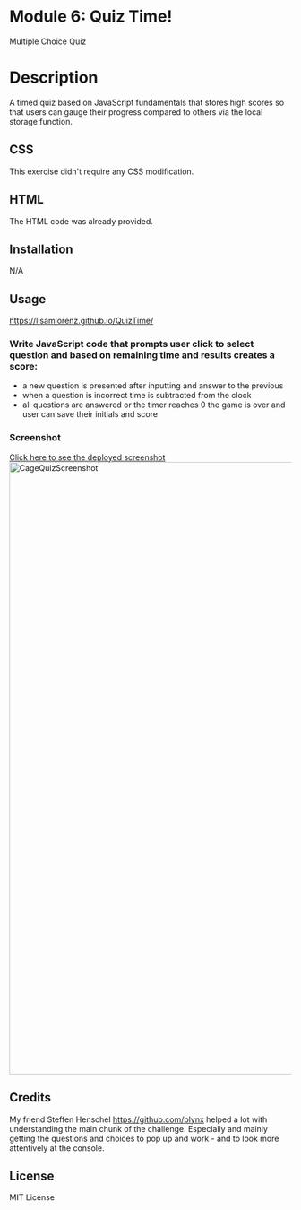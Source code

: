 # Module 6: Quiz Time!
Multiple Choice Quiz

# Description

A timed quiz based on JavaScript fundamentals that stores high scores so that users can gauge their progress compared to others via the local storage function.

## CSS
This exercise didn't require any CSS modification.

## HTML
The HTML code was already provided.

## Installation
N/A

## Usage
https://lisamlorenz.github.io/QuizTime/

### Write JavaScript code that prompts user click to select question and based on remaining time and results creates a score:


* a new question is presented after inputting and answer to the previous
* when a question is incorrect time is subtracted from the clock
* all questions are answered or the timer reaches 0 the game is over and user can save their initials and score


### Screenshot
[Click here to see the deployed screenshot](assets/CageQuizScreenshot.png)
<img width="1092" alt="CageQuizScreenshot" src="https://user-images.githubusercontent.com/116456417/212781886-d854fcbd-b49e-48bc-9f8a-443a573ffa1c.png">




## Credits
My friend Steffen Henschel https://github.com/blynx helped a lot with understanding the main chunk of the challenge. Especially and mainly getting the questions and choices to pop up and work - and to look more attentively at the console.

## License
MIT License
